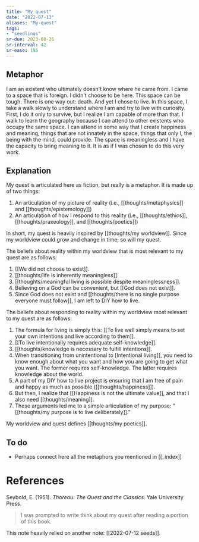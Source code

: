 ```yaml
---
title: "My quest"
date: "2022-07-13"
aliases: "My-quest"
tags:
- "seedlings"
sr-due: 2023-08-26
sr-interval: 42
sr-ease: 195
---
```


## Metaphor

I am an existent who ultimately doesn't know where he came from. I came to a space that is foreign. I didn't choose to be here. This space can be tough. There is one way out: death. And yet I chose to live. In this space, I take a walk slowly to understand where I am and try to live with curiosity. First, I do it only to survive, but I realize I am capable of more than that. I walk to learn the geography because I can attend to other existents who occupy the same space. I can attend in some way that I create happiness and meaning, things that are not innately in the space, things that only I, the being with the mind, could provide. The space is meaningless and I have the capacity to bring meaning to it. It is as if I was chosen to do this very work.

## Explanation

My quest is articulated here as fiction, but really is a metaphor. It is made up of two things:
1. An articulation of my picture of reality (i.e., [[thoughts/metaphysics]] and [[thoughts/epistemology]])
2. An articulation of how I respond to this reality (i.e., [[thoughts/ethics]], [[thoughts/praxeology]], and [[thoughts/poetics]])

In short, my quest is heavily inspired by [[thoughts/my worldview]]. Since my worldview could grow and change in time, so will my quest.

The beliefs about reality within my worldview that is most relevant to my quest are as follows:
1. [[We did not choose to exist]].
2. [[thoughts/life is inherently meaningless]].
3. [[thoughts/meaningful living is possible despite meaninglessness]].
4. Believing on a God can be convenient, but [[God does not exist]].
5. Since God does not exist and [[thoughts/there is no single purpose everyone must follow]], I am left to DIY how to live.

The beliefs about responding to reality within my worldview most relevant to my quest are as follows:
1. The formula for living is simply this: [[To live well simply means to set your own intentions and live according to them]].
2. [[To live intentionally requires adequate self-knowledge]].
3. [[thoughts/knowledge is necessary to fulfill intentions]].
4. When transitioning from unintentional to [Intentional living]], you need to know enough about what you want and how you are going to get what you want. The former requires self-knowledge. The latter requires knowledge about the world.
5. A part of my DIY how to live project is ensuring that I am free of pain and happy as much as possible ([[thoughts/happiness]]).
6. But then, I realize that [[Happiness is not the ultimate value]], and that I also need [[thoughts/meaning]].
7. These arguments led me to a simple articulation of my purpose: "[[thoughts/my purpose is to live deliberately]]."

My worldview and quest defines [[thoughts/my poetics]].

## To do
- Perhaps connect here all the metaphors you mentioned in [[_index]]

# References

Seybold, E. (1951). _Thoreau: The Quest and the Classics_. Yale University Press.
>I was prompted to write think about my quest after reading a portion of this book.

This note heavily relied on another note: [[2022-07-12 seeds]].